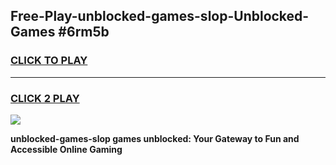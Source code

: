 
## Free-Play-unblocked-games-slop-Unblocked-Games #6rm5b
<h3>
<a href="https://news.freeplayer.one?title=unblocked-games-slop&ref=8M">CLICK TO PLAY</a></h3>
<hr>

<h3>
<a href="https://news.freeplayer.one?title=unblocked-games-slop&ref=8M">CLICK 2 PLAY</a>
  
</h3>

<a href="https://news.freeplayer.one?title=unblocked-games-slop&ref=8M"><img src="https://clearcache.store/games.png"></a>


**unblocked-games-slop games unblocked: Your Gateway to Fun and Accessible Online Gaming**
